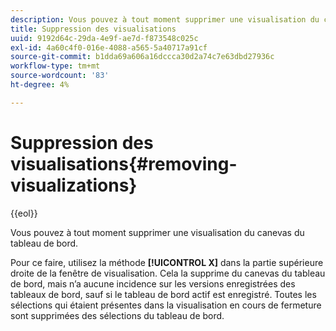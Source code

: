 ```yaml
---
description: Vous pouvez à tout moment supprimer une visualisation du canevas du tableau de bord.
title: Suppression des visualisations
uuid: 9192d64c-29da-4e9f-ae7d-f873548c025c
exl-id: 4a60c4f0-016e-4088-a565-5a40717a91cf
source-git-commit: b1dda69a606a16dccca30d2a74c7e63dbd27936c
workflow-type: tm+mt
source-wordcount: '83'
ht-degree: 4%

---
```


# Suppression des visualisations{#removing-visualizations}

{{eol}}

Vous pouvez à tout moment supprimer une visualisation du canevas du tableau de bord.

Pour ce faire, utilisez la méthode **[!UICONTROL X]** dans la partie supérieure droite de la fenêtre de visualisation. Cela la supprime du canevas du tableau de bord, mais n’a aucune incidence sur les versions enregistrées des tableaux de bord, sauf si le tableau de bord actif est enregistré. Toutes les sélections qui étaient présentes dans la visualisation en cours de fermeture sont supprimées des sélections du tableau de bord.

